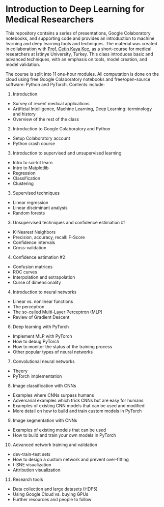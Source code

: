 # Introduction to Deep Learning for Medical Researchers
This repository contains a series of presentations, Google Colaboratory notebooks, and supporting code and provides an introduction to machine learning and deep learning tools and techniques. The material was created in collaboration with <a href="http://cetinkoc.net/">Prof. Çetin Kaya Koç</a>, as a short-course for medical researchers at İstinye University, Turkey. This class introduces basic and advanced techniques, with an emphasis on tools, model creation, and model validation.

The course is split into 11 one-hour modules. All computation is done on the cloud using free Google Colaboratory notebooks and free/open-source software: Python and PyTorch. Contents include:
1. Introduction
* Survey of recent medical applications  
* Artificial Intelligence, Machine Learning, Deep Learning: terminology and history
* Overview of the rest of the class

2. Introduction to Google Colaboratory and Python
* Setup Colaboratory account
* Python crash course

3. Introduction to supervised and unsupervised learning
* Intro to sci-kit learn
* Intro to Matplotlib
* Regression
* Classification
* Clustering

3. Supervised techniques
* Linear regression
* Linear disciminant analysis
* Random forests

3. Unsupervised techniques and confidence estimation #1
* K-Nearest Neighbors
* Precision, accuracy, recall: F-Score
* Confidence intervals
* Cross-validation

4. Confidence estimation #2
* Confusion matrices
* ROC curves
* Interpolation and extrapolation
* Curse of dimensionality 

4. Introduction to neural networks
* Linear vs. nonlinear functions
* The perceptron
* The so-called Multi-Layer Perceptron (MLP)
* Review of Gradient Descent

6. Deep learning with PyTorch
* Implement MLP with PyTorch
* How to debug PyTorch
* How to monitor the status of the training process
* Other popular types of neural networks

7. Convolutional neural networks
* Theory
* PyTorch implementation

8. Image classification with CNNs
* Examples where CNNs surpass humans
* Adversarial examples which trick CNNs but are easy for humans
* Examples of existing CNN models that can be used and modified
* More detail on how to build and train custom models in PyTorch

9. Image segmentation with CNNs
* Examples of existing models that can be used
* How to build and train your own models in PyTorch

10. Advanced network training and validation
* dev-train-test sets
* How to design a custom network and prevent over-fitting
* t-SNE visualization
* Attribution visualization

11. Research tools
* Data collection and large datasets (HDF5)
* Using Google Cloud vs. buying GPUs
* Further resources and people to follow
